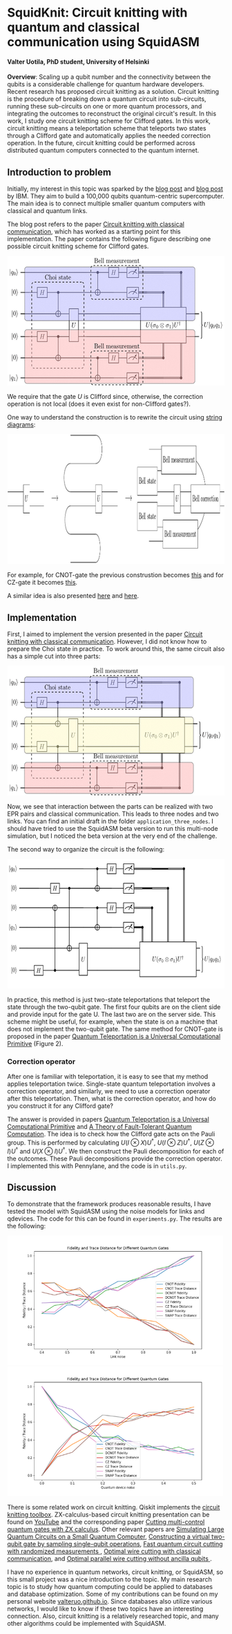 # SquidKnit: Circuit knitting with quantum and classical communication using SquidASM

#### Valter Uotila, PhD student, University of Helsinki

__Overview__: Scaling up a qubit number and the connectivity between the qubits is a considerable challenge for quantum hardware developers. Recent research has proposed circuit knitting as a solution. Circuit knitting is the procedure of breaking down a quantum circuit into sub-circuits, running these sub-circuits on one or more quantum processors, and integrating the outcomes to reconstruct the original circuit's result. In this work, I study one circuit knitting scheme for Clifford gates. In this work, circuit knitting means a teleportation scheme that teleports two states through a Clifford gate and automatically applies the needed correction operation. In the future, circuit knitting could be performed across distributed quantum computers connected to the quantum internet.

## Introduction to problem

Initially, my interest in this topic was sparked by the [blog post](https://research.ibm.com/blog/100k-qubit-supercomputer) and [blog post](https://research.ibm.com/blog/circuit-knitting-with-classical-communication) by IBM. They aim to build a 100,000 qubits quantum-centric supercomputer. The main idea is to connect multiple smaller quantum computers with classical and quantum links.

The blog post refers to the paper [Circuit knitting with classical communication](http://arxiv.org/abs/2205.00016), which has worked as a starting point for this implementation. The paper contains the following figure describing one possible circuit knitting scheme for Clifford gates.

<img src="resources/circuit_knitting_figure_5.png" height="300">

We require that the gate $U$ is Clifford since, otherwise, the correction operation is not local (does it even exist for non-Clifford gates?). 

One way to understand the construction is to rewrite the circuit using [string diagrams](https://doi.org/10.1017/9781316219317):

<img src="resources/tikzit_image0.png" height="300">

For example, for CNOT-gate the previous construstion becomes [this](https://algassert.com/quirk#circuit=%7B%22cols%22:[[%22%E2%80%A6%22,%22%E2%80%A6%22,%22%E2%80%A6%22,%22%E2%80%A6%22,%22%E2%80%A6%22,%22%E2%80%A6%22],[1,%22H%22,1,%22H%22],[1,%22%E2%80%A2%22,%22X%22],[1,1,1,%22%E2%80%A2%22,%22X%22],[1,1,%22X%22,%22%E2%80%A2%22],[%22%E2%80%A2%22,%22X%22],[%22H%22],[%22Measure%22,%22Measure%22],[1,1,1,1,%22%E2%80%A2%22,%22X%22],[1,1,1,1,%22H%22],[1,1,1,1,%22Measure%22,%22Measure%22],[%22%E2%80%A2%22,1,%22Z%22,%22Z%22],[1,1,%22X%22,%22X%22,1,%22%E2%80%A2%22],[1,1,1,%22Z%22,%22%E2%80%A2%22],[1,%22%E2%80%A2%22,%22X%22]]%7D) and for CZ-gate it becomes [this](https://algassert.com/quirk#circuit=%7B%22cols%22:[[%22X%22,1,1,1,1,%22X%22],[%22%E2%80%A6%22,%22%E2%80%A6%22,%22%E2%80%A6%22,%22%E2%80%A6%22,%22%E2%80%A6%22,%22%E2%80%A6%22],[1,%22H%22,1,%22H%22],[1,1,1,%22%E2%80%A2%22,%22X%22],[1,%22%E2%80%A2%22,%22X%22],[1,1,%22Z%22,%22%E2%80%A2%22],[%22%E2%80%A2%22,%22X%22],[%22H%22],[%22Measure%22,%22Measure%22],[1,1,1,1,%22%E2%80%A2%22,%22X%22],[1,1,1,1,%22H%22],[1,1,1,1,%22Measure%22,%22Measure%22],[1,1,%22Z%22,%22X%22,1,%22%E2%80%A2%22],[1,1,1,%22Z%22,%22%E2%80%A2%22],[1,%22%E2%80%A2%22,%22X%22,%22Z%22],[1,%22%E2%80%A2%22,%22Z%22]]%7D).

A similar idea is also presented [here](https://algassert.com/post/1717) and [here](https://en.wikipedia.org/wiki/Quantum_gate_teleportation).

## Implementation

First, I aimed to implement the version presented in the paper [Circuit knitting with classical communication](http://arxiv.org/abs/2205.00016). However, I did not know how to prepare the Choi state in practice. To work around this, the same circuit also has a simple cut into three parts:

<img src="resources/circuit_knitting_figure_6.png" height="300">

Now, we see that interaction between the parts can be realized with two EPR pairs and classical communication. This leads to three nodes and two links. You can find an initial draft in the folder `application_three_nodes`. I should have tried to use the SquidASM beta version to run this multi-node simulation, but I noticed the beta version at the very end of the challenge.

The second way to organize the circuit is the following:

<img src="resources/circuit_knitting_figure_7.png" height="300">

In practice, this method is just two-state teleportations that teleport the state through the two-qubit gate. The first four qubits are on the client side and provide input for the gate U. The last two are on the server side. This scheme might be useful, for example, when the state is on a machine that does not implement the two-qubit gate. The same method for CNOT-gate is proposed in the paper [Quantum Teleportation is a Universal Computational Primitive](https://arxiv.org/abs/quant-ph/9908010) (Figure 2).

### Correction operator

After one is familiar with teleportation, it is easy to see that my method applies teleportation twice. Single-state quantum teleportation involves a correction operator, and similarly, we need to use a correction operator after this teleportation. Then, what is the correction operator, and how do you construct it for any Clifford gate?

The answer is provided in papers [Quantum Teleportation is a Universal Computational Primitive](https://arxiv.org/abs/quant-ph/9908010v1) and [A Theory of Fault-Tolerant Quantum Computation](https://arxiv.org/abs/quant-ph/9702029v2). The idea is to check how the Clifford gate acts on the Pauli group. This is performed by calculating $U(I \otimes X)U^{\dagger}$, $U(I \otimes Z)U^{\dagger}$, $U(Z \otimes I)U^{\dagger}$ and $U(X \otimes I)U^{\dagger}$. We then construct the Pauli decomposition for each of the outcomes. These Pauli decompositions provide the correction operator. I implemented this with Pennylane, and the code is in `utils.py`.

## Discussion

To demonstrate that the framework produces reasonable results, I have tested the model with SquidASM using the noise models for links and qdevices. The code for this can be found in `experiments.py`. The results are the following:

<img src="resources/link_fidelity_results.png" height="300"><img src="resources/qdevice_noise_results.png" height="300">

There is some related work on circuit knitting. Qiskit implements the [circuit knitting toolbox](https://qiskit-extensions.github.io/circuit-knitting-toolbox/). ZX-calculus-based circuit knitting presentation can be found on [YouTube](https://www.youtube.com/watch?v=YPtEIuapWww) and the corresponding paper [Cutting multi-control quantum gates with ZX calculus](https://arxiv.org/abs/2302.00387). Other relevant papers are [Simulating Large Quantum Circuits on a Small Quantum Computer](https://arxiv.org/abs/1904.00102), [Constructing a virtual two-qubit gate by sampling single-qubit operations](https://iopscience.iop.org/article/10.1088/1367-2630/abd7bc/meta), [Fast quantum circuit cutting with randomized measurements
](https://arxiv.org/abs/2207.14734), [Optimal wire cutting with classical communication](https://arxiv.org/abs/2302.03366), and [Optimal parallel wire cutting without ancilla qubits
](https://arxiv.org/abs/2303.07340).

I have no experience in quantum networks, circuit knitting, or SquidASM, so this small project was a nice introduction to the topic. My main research topic is to study how quantum computing could be applied to databases and database optimization. Some of my contributions can be found on my personal website [valteruo.github.io](https://valteruo.github.io/). Since databases also utilize various networks, I would like to know if these two topics have an interesting connection. Also, circuit knitting is a relatively researched topic, and many other algorithms could be implemented with SquidASM.